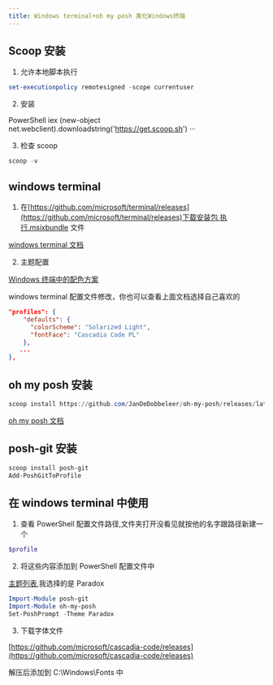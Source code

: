 ```yaml
---
title: Windows terminal+oh my posh 美化Windows终端
---
```


## Scoop 安装

1. 允许本地脚本执行

```PowerShell
set-executionpolicy remotesigned -scope currentuser
```

2. 安装

PowerShell
iex (new-object net.webclient).downloadstring('https://get.scoop.sh')
···

3. 检查 scoop

```PowerShell
scoop -v
```

## windows terminal

1. 在[https://github.com/microsoft/terminal/releases](https://github.com/microsoft/terminal/releases)下载安装包,执行.msixbundle 文件

[windows terminal 文档](https://docs.microsoft.com/zh-cn/windows/terminal/)

2. 主题配置

[Windows 终端中的配色方案](https://docs.microsoft.com/zh-cn/windows/terminal/customize-settings/color-schemes)

windows terminal 配置文件修改，你也可以查看上面文档选择自己喜欢的

```json
"profiles": {
    "defaults": {
      "colorScheme": "Solarized Light",
      "fontFace": "Cascadia Code PL"
    },
   ...
},
```

## oh my posh 安装

```PowerShell
scoop install https://github.com/JanDeDobbeleer/oh-my-posh/releases/latest/download/oh-my-posh.json
```

[oh my posh 文档](https://ohmyposh.dev/docs/installation)

## posh-git 安装

```PowerShell
scoop install posh-git
Add-PoshGitToProfile
```

## 在 windows terminal 中使用

1. 查看 PowerShell 配置文件路径,文件夹打开没看见就按他的名字跟路径新建一个

```PowerShell
$profile
```

2. 将这些内容添加到 PowerShell 配置文件中

[主题列表](https://ohmyposh.dev/docs/themes),我选择的是 Paradox

```PowerShell
Import-Module posh-git
Import-Module oh-my-posh
Set-PoshPrompt -Theme Paradox
```

3. 下载字体文件

[https://github.com/microsoft/cascadia-code/releases](https://github.com/microsoft/cascadia-code/releases)

解压后添加到 C:\Windows\Fonts 中
